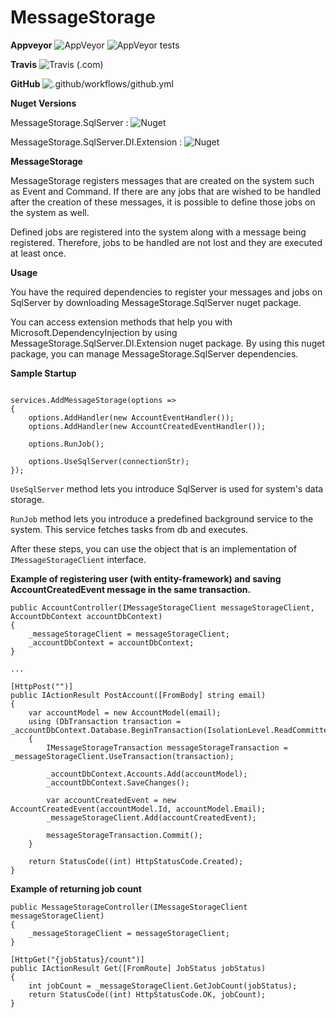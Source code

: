 # MessageStorage

**Appveyor**
![AppVeyor](https://img.shields.io/appveyor/ci/ademcatamak/messagestorage/master.svg) ![AppVeyor tests](https://img.shields.io/appveyor/tests/ademcatamak/messagestorage/master.svg)

**Travis**
![Travis (.com)](https://travis-ci.com/AdemCatamak/MessageStorage.svg?branch=master)

**GitHub**
![.github/workflows/github.yml](https://github.com/AdemCatamak/MessageStorage/workflows/.github/workflows/github.yml/badge.svg?branch=master)

**Nuget Versions**

MessageStorage.SqlServer : ![Nuget](https://img.shields.io/nuget/v/MessageStorage.SqlServer.svg)

MessageStorage.SqlServer.DI.Extension : ![Nuget](https://img.shields.io/nuget/v/MessageStorage.SqlServer.DI.Extension.svg)

**MessageStorage**

MessageStorage registers messages that are created on the system such as Event and Command. If there are any jobs that are wished to be handled after the creation of these messages, it is possible to define those jobs on the system as well.

Defined jobs are registered into the system along with a message being registered. Therefore, jobs to be handled are not lost and they are executed at least once.

 **Usage**
 
You have the required dependencies to register your messages and jobs on SqlServer by downloading MessageStorage.SqlServer nuget package.
 
You can access extension methods that help you with Microsoft.DependencyInjection by using MessageStorage.SqlServer.DI.Extension nuget package. By using this nuget package, you can manage MessageStorage.SqlServer dependencies.
 
 **Sample Startup** 
 

 ```

 services.AddMessageStorage(options =>
 {
     options.AddHandler(new AccountEventHandler());
     options.AddHandler(new AccountCreatedEventHandler());

     options.RunJob();

     options.UseSqlServer(connectionStr);
 });

 ```


`UseSqlServer` method lets you introduce SqlServer is used for system's data storage.

`RunJob` method lets you introduce a predefined background service to the system. This service fetches tasks from db and executes.

After these steps, you can use the object that is an implementation of `IMessageStorageClient` interface.

__Example of registering user (with entity-framework) and saving AccountCreatedEvent message in the same transaction.__

```
public AccountController(IMessageStorageClient messageStorageClient, AccountDbContext accountDbContext)
{
    _messageStorageClient = messageStorageClient;
    _accountDbContext = accountDbContext;
}

...

[HttpPost("")]
public IActionResult PostAccount([FromBody] string email)
{
    var accountModel = new AccountModel(email);
    using (DbTransaction transaction = _accountDbContext.Database.BeginTransaction(IsolationLevel.ReadCommitted).GetDbTransaction())
    {
        IMessageStorageTransaction messageStorageTransaction = _messageStorageClient.UseTransaction(transaction);

        _accountDbContext.Accounts.Add(accountModel);
        _accountDbContext.SaveChanges();

        var accountCreatedEvent = new AccountCreatedEvent(accountModel.Id, accountModel.Email);
        _messageStorageClient.Add(accountCreatedEvent);

        messageStorageTransaction.Commit();
    }

    return StatusCode((int) HttpStatusCode.Created);
}
```

__Example of returning job count__

```
public MessageStorageController(IMessageStorageClient messageStorageClient)
{
    _messageStorageClient = messageStorageClient;
}

[HttpGet("{jobStatus}/count")]
public IActionResult Get([FromRoute] JobStatus jobStatus)
{
    int jobCount = _messageStorageClient.GetJobCount(jobStatus);
    return StatusCode((int) HttpStatusCode.OK, jobCount);
}
```

